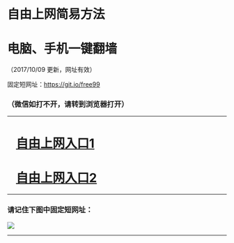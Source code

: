 ﻿# 自由上网简易方法

# 电脑、手机一键翻墙

（2017/10/09 更新，网址有效）

固定短网址：https://git.io/free99

### （微信如打不开，请转到浏览器打开）


***





# &nbsp;&nbsp; <a href="http://ft1651610764.fwq-tz-1001.info/fwqtz01.html?t=100900112416 " target="_blank">自由上网入口1</a>
# &nbsp;&nbsp; <a href="http://ft1054726747.fwq-tz-1002.info/fwqtz02.html?t=100900129597 " target="_blank">自由上网入口2</a>
***

### 请记住下图中固定短网址：

<img src="https://s3-us-west-2.amazonaws.com/fwq-1001/yjfq-20170905okok.png" /> 


***

